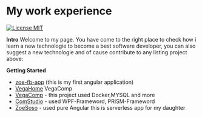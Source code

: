 


# My work experience

[![License MIT](https://img.shields.io/badge/license-MIT-blue.svg)](https://raw.githubusercontent.com/iluwatar/java-design-patterns/master/LICENSE.md)

**Intro**
Welcome to my page. You have come to the right place to check how i learn a new technologie to become a best software developer, you can also suggest a new technologie  and of cause contribute to any listing project above:

**Getting Started**
  * [zoe-fb-app](https://github.com/Ghislain1/zoe-fb-app/tree/master/zoe-fb-app) (this is my first angular application)
  * [VegaHome](VegaHome)  VegaComp
  * [VegaComp](https://github.com/Ghislain1/zoe-fb-app/tree/master/VegaComp/VegaComp) - this project used Docker,MYSQL and more
  * [ComStudio](https://github.com/Ghislain1/zoe-fb-app/tree/master/ComStudio) - used WPF-Frameword, PRISM-Frameword
  * [ZoeSoso]() - used pure Angular this is serverless app for my daughter
